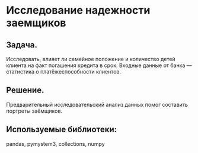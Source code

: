 # Исследование надежности заемщиков
## Задача. 
Исследовать, влияет ли семейное положение и количество детей клиента на факт погашения кредита в срок. Входные данные от банка — статистика о платёжеспособности клиентов.
## Решение. 
Предварительный исследовательский анализ данных помог составить портреты заёмщиков.
## Используемые библиотеки:
pandas, pymystem3, collections, numpy
